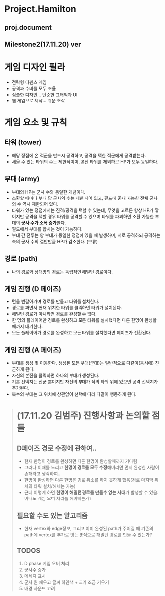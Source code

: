 Project.Hamilton
================

proj.document
-------------

Milestone2(17.11.20) ver
------------------------

# 게임 디자인 필라
- 전략형 디펜스 게임 
- 공격과 수비를 모두 조율
- 심플한 디자인... 단순한 그래픽과 UI 
- 웹 게임으로 제작... 쉬운 조작

# 게임 요소 및 규칙
## 타워 (tower)
- 해당 정점에 온 적군을 반드시 공격하고, 공격을 택한 적군에게 공격받는다.  
- 세울 수 있는 타워의 수는 제한적이며, 본진 타워를 제외하곤 HP가 모두 동일하다.

## 부대 (army) 
- 부대의 HP는 군사 수와 동일한 개념이다.   
- 소환할 때마다 부대 당 군사의 수는 제한 되어 있고, 필드에 존재 가능한 전체 군사의 수 역시 제한되어 있다. 
- 타워가 있는 정점에서는 진격/공격을 택할 수 있는데, 무엇을 고르든 항상 HP가 깎이지만 공격을 택할 경우 타워를 공격할 수 있으며 타워를 파괴하면 소환 가능한 부대의 **군사 수가 소폭 증가**한다.   
- 필드에서 부대를 합치는 것이 가능하다.  
- 부대 간 전투는 양 부대가 동일한 정점에 있을 때 발생하며, 서로 공격하되 공격하는 측의 군사 수의 절반만큼 HP가 감소한다. (보류)

## 경로 (path)
- 나의 경로와 상대방의 경로는 독립적인 해밀턴 경로이다.

## 게임 진행 (D 페이즈)
- 턴을 번갈아가며 경로를 만들고 타워를 설치한다.   
- 경로를 짜면서 현재 위치한 타워를 클릭하면 타워가 설치된다.  
- 해밀턴 경로가 아니라면 경로를 완성할 수 없다. 
- 한 명의 플레이어만 경로를 완성하고 모든 타워를 설치했다면 다른 한명이 완성할 때까지 대기한다.  
- 모든 플레이어가 경로를 완성하고 모든 타워를 설치했다면 페이즈가 전환된다.

## 게임 진행 (A 페이즈)
- 부대를 생성 및 이동한다. 생성된 모든 부대(군대)는 일반적으로 다같이(동시에) 진군하게 된다.  
- 자신의 본진을 클릭하면 하나의 부대가 생성된다.
- 기본 선택지는 진군 뿐이지만 자신의 부대가 적의 타워 위에 있으면 공격 선택지가 추가된다. 
- 복수의 부대는 그 위치에 상관없이 선택에 따라 다같이 행동하게 된다.
 
># (17.11.20 김범주) 진행사항과 논의할 점들
>## D페이즈 경로 수정에 관하여..
>- 현재 한명이 경로를 완성하면 다른 한명이 완성할때까지 기다림
>- 그러나 이때를 노리고 **한명이 경로를 모두 수정**해버리면 먼저 완성한 사람이 손해라고 생각하여..
>- 한명이 완성하면 다른 한명은 경로 취소를 하지 못하게 했음(경로 마지막 위치의 타워 설치/해체는 가능)
>- 근데 이렇게 하면 **한명이 해밀턴 경로를 만들수 없는 사태**가 발생할 수 있음. 이때도 게임 오버 처리를 해야하는가?
>## 필요할 수도 있는 알고리즘
>- 현재 vertex와 edge정보, 그리고 이미 완성된 path가 주어질 때 기존의 path에 vertex를 추가로 잇는 방식으로 해밀턴 경로를 만들 수 있는가?
>## TODOS
>1. D phase 게임 오버 처리
>2. 군사수 증가
>3. 메세지 표시
>4. 군사 원 채우고 글씨 하얀색 + 크기 조금 키우기
>5. 배경 사운드 고려